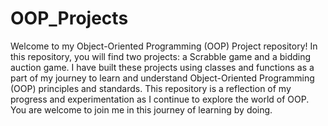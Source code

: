 # OOP_Projects
 Welcome to my Object-Oriented Programming (OOP) Project repository! In this repository, you will find two projects: a Scrabble game and a bidding auction game. I have built these projects using classes and functions as a part of my journey to learn and understand Object-Oriented Programming (OOP) principles and standards. This repository is a reflection of my progress and experimentation as I continue to explore the world of OOP. You are welcome to join me in this journey of learning by doing.
